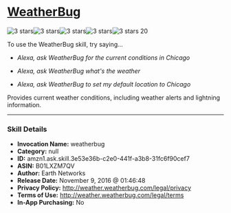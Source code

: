 # [WeatherBug](http://alexa.amazon.com/#skills/amzn1.ask.skill.3e53e36b-c2e0-441f-a3b8-31fc6f90cef7)
![3 stars](../../images/ic_star_black_18dp_1x.png)![3 stars](../../images/ic_star_black_18dp_1x.png)![3 stars](../../images/ic_star_black_18dp_1x.png)![3 stars](../../images/ic_star_border_black_18dp_1x.png)![3 stars](../../images/ic_star_border_black_18dp_1x.png) 20

To use the WeatherBug skill, try saying...

* *Alexa, ask WeatherBug for the current conditions in Chicago*

* *Alexa, ask WeatherBug what's the weather*

* *Alexa, ask WeatherBug to set my default location to Chicago*

Provides current weather conditions, including weather alerts and lightning information.

***

### Skill Details

* **Invocation Name:** weatherbug
* **Category:** null
* **ID:** amzn1.ask.skill.3e53e36b-c2e0-441f-a3b8-31fc6f90cef7
* **ASIN:** B01LXZM7QV
* **Author:** Earth Networks
* **Release Date:** November 9, 2016 @ 01:46:48
* **Privacy Policy:** http://weather.weatherbug.com/legal/privacy
* **Terms of Use:** http://weather.weatherbug.com/legal/terms
* **In-App Purchasing:** No
